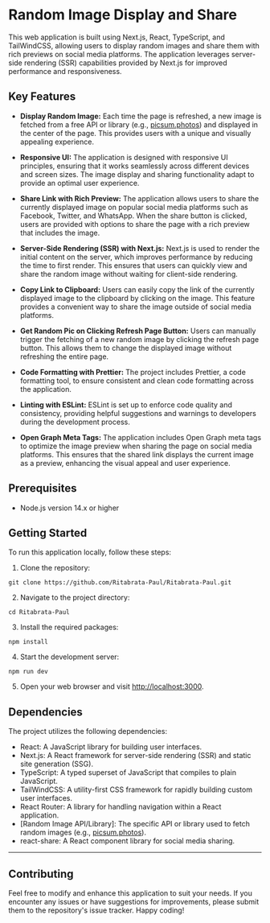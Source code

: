 # Random Image Display and Share

This web application is built using Next.js, React, TypeScript, and TailWindCSS, allowing users to display random images and share them with rich previews on social media platforms. The application leverages server-side rendering (SSR) capabilities provided by Next.js for improved performance and responsiveness.

## Key Features

- **Display Random Image:** Each time the page is refreshed, a new image is fetched from a free API or library (e.g., [picsum.photos](https://picsum.photos/)) and displayed in the center of the page. This provides users with a unique and visually appealing experience.

- **Responsive UI:** The application is designed with responsive UI principles, ensuring that it works seamlessly across different devices and screen sizes. The image display and sharing functionality adapt to provide an optimal user experience.

- **Share Link with Rich Preview:** The application allows users to share the currently displayed image on popular social media platforms such as Facebook, Twitter, and WhatsApp. When the share button is clicked, users are provided with options to share the page with a rich preview that includes the image.

- **Server-Side Rendering (SSR) with Next.js:** Next.js is used to render the initial content on the server, which improves performance by reducing the time to first render. This ensures that users can quickly view and share the random image without waiting for client-side rendering.

- **Copy Link to Clipboard:** Users can easily copy the link of the currently displayed image to the clipboard by clicking on the image. This feature provides a convenient way to share the image outside of social media platforms.

- **Get Random Pic on Clicking Refresh Page Button:** Users can manually trigger the fetching of a new random image by clicking the refresh page button. This allows them to change the displayed image without refreshing the entire page.

- **Code Formatting with Prettier:** The project includes Prettier, a code formatting tool, to ensure consistent and clean code formatting across the application.

- **Linting with ESLint:** ESLint is set up to enforce code quality and consistency, providing helpful suggestions and warnings to developers during the development process.

- **Open Graph Meta Tags:** The application includes Open Graph meta tags to optimize the image preview when sharing the page on social media platforms. This ensures that the shared link displays the current image as a preview, enhancing the visual appeal and user experience.

## Prerequisites

- Node.js version 14.x or higher

## Getting Started

To run this application locally, follow these steps:

1. Clone the repository:

```shell
git clone https://github.com/Ritabrata-Paul/Ritabrata-Paul.git
```

2. Navigate to the project directory:

```shell
cd Ritabrata-Paul
```

3. Install the required packages:

```shell
npm install
```

4. Start the development server:

```shell
npm run dev
```

5. Open your web browser and visit [http://localhost:3000](http://localhost:3000).

## Dependencies

The project utilizes the following dependencies:

- React: A JavaScript library for building user interfaces.
- Next.js: A React framework for server-side rendering (SSR) and static site generation (SSG).
- TypeScript: A typed superset of JavaScript that compiles to plain JavaScript.
- TailWindCSS: A utility-first CSS framework for rapidly building custom user interfaces.
- React Router: A library for handling navigation within a React application.
- [Random Image API/Library]: The specific API or library used to fetch random images (e.g., [picsum.photos](https://picsum.photos/)).
- react-share: A React component library for social media sharing.

---

## Contributing

Feel free to modify and enhance this application to suit your needs. If you encounter any issues or have suggestions for improvements, please submit them to the repository's issue tracker. Happy coding!
